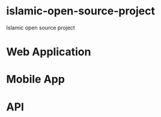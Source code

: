 # islamic-open-source-project
Islamic open source project



# Web Application

# Mobile App

# API
  

